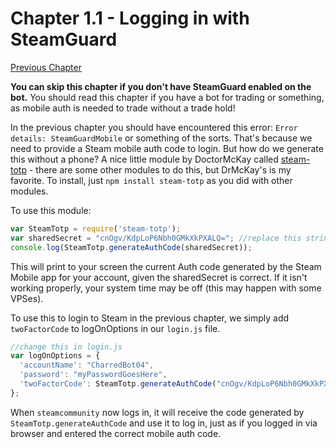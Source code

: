 # Chapter 1.1 - Logging in with SteamGuard

[Previous Chapter](../README.md)

**You can skip this chapter if you don't have SteamGuard enabled on the bot.** You should read this chapter if you have a bot for trading or something, as mobile auth is needed to trade without a trade hold!

In the previous chapter you should have encountered this error: `Error details: SteamGuardMobile` or something of the sorts. That's because we need to provide a Steam mobile auth code to login. But how do we generate this without a phone? A nice little module by DoctorMcKay called [steam-totp](https://github.com/DoctorMcKay/node-steam-totp) - there are some other modules to do this, but DrMcKay's is my favorite. To install, just `npm install steam-totp` as you did with other modules.

To use this module:

```js
var SteamTotp = require('steam-totp');
var sharedSecret = "cnOgv/KdpLoP6Nbh0GMkXkPXALQ="; //replace this string with the sharedSecret in the intro chapter!
console.log(SteamTotp.generateAuthCode(sharedSecret));
```

This will print to your screen the current Auth code generated by the Steam Mobile app for your account, given the sharedSecret is correct. If it isn't working properly, your system time may be off (this may happen with some VPSes). 

To use this to login to Steam in the previous chapter, we simply add `twoFactorCode` to logOnOptions in our `login.js` file.

```js
//change this in login.js
var logOnOptions = {
  'accountName': "CharredBot04",
  'password': "myPasswordGoesHere",
  'twoFactorCode': SteamTotp.generateAuthCode("cnOgv/KdpLoP6Nbh0GMkXkPXALQ=")
};
```

When `steamcommunity` now logs in, it will receive the code generated by `SteamTotp.generateAuthCode` and use it to log in, just as if you logged in via browser and entered the correct mobile auth code.
